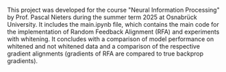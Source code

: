 This project was developed for the course "Neural Information Processing" by Prof. Pascal Nieters during the summer term 2025 at Osnabrück University.
It includes the main.ipynb file, which contains the main code for the implementation of Random Feedback Alignment (RFA) and experiments with whitening.
It concludes with a comparison of model performance on whitened and not whitened data and a comparison of the respective gradient alignments (gradients of RFA are compared to true backprop gradients).
